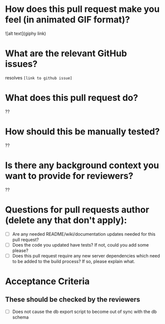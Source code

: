 # How does this pull request make you feel (in animated GIF format)?

![alt text](giphy link)

# What are the relevant GitHub issues?

resolves `[link to github issue]`

# What does this pull request do?

??

# How should this be manually tested?

??

# Is there any background context you want to provide for reviewers?

??

# Questions for pull requests author (delete any that don't apply):
- [ ] Are any needed README/wiki/documentation updates needed for this pull request?
- [ ] Does the code you updated have tests? If not, could you add some please?
- [ ] Does this pull request require any new server dependencies which need to be added to the build process? If so, please explain what.

# Acceptance Criteria
## These should be checked by the reviewers

- [ ] Does not cause the db export script to become out of sync with the db schema
